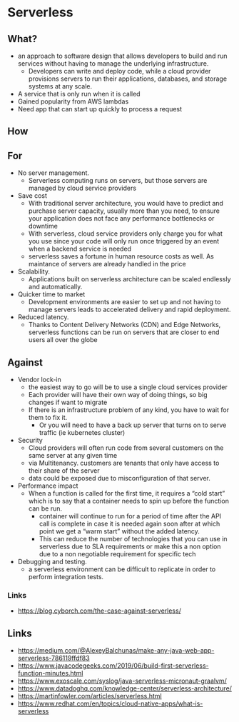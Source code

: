 # Serverless

## What?

- an approach to software design that allows developers to build and run services without having to manage the underlying infrastructure.
  - Developers can write and deploy code, while a cloud provider provisions servers to run their applications, databases, and storage systems at any scale.
- A service that is only run when it is called
- Gained popularity from AWS lambdas
- Need app that can start up quickly to process a request

## How

## For

- No server management.
  - Serverless computing runs on servers, but those servers are managed by cloud service providers
- Save cost
  - With traditional server architecture, you would have to predict and purchase server capacity, usually more than you need, to ensure your application does not face any performance bottlenecks or downtime
  - With serverless, cloud service providers only charge you for what you use since your code will only run once triggered by an event when a backend service is needed
  - serverless saves a fortune in human resource costs as well. As maintance of servers are already handled in the price
- Scalability.
  - Applications built on serverless architecture can be scaled endlessly and automatically.
- Quicker time to market
  - Development environments are easier to set up and not having to manage servers leads to accelerated delivery and rapid deployment.
- Reduced latency.
  - Thanks to Content Delivery Networks (CDN) and Edge Networks, serverless functions can be run on servers that are closer to end users all over the globe

## Against

- Vendor lock-in
  -  the easiest way to go will be to use a single cloud services provider
  - Each provider will have their own way of doing things, so big changes if want to migrate
  - If there is an infrastructure problem of any kind, you have to wait for them to fix it.
    - Or you will need to have a back up server that turns on to serve traffic (ie kubernetes cluster)
- Security
  - Cloud providers will often run code from several customers on the same server at any given time
   - via Multitenancy. customers are tenants that only have access to their share of the server  
   -  data could be exposed due to misconfiguration of that server.
- Performance impact
  - When a function is called for the first time, it requires a “cold start” which is to say that a container needs to spin up before the function can be run.
    - container will continue to run for a period of time after the API call is complete in case it is needed again soon after at which point we get a “warm start” without the added latency.
    - This can reduce the number of technologies that you can use in serverless due to SLA requirements or make this a non option due to a non negotiable requirement for specific tech
- Debugging and testing.
    - a serverless environment can be difficult to replicate in order to perform integration tests. 
### Links
- https://blog.cyborch.com/the-case-against-serverless/

## Links

- https://medium.com/@AlexeyBalchunas/make-any-java-web-app-serverless-786119ffdf83
- https://www.javacodegeeks.com/2019/06/build-first-serverless-function-minutes.html
- https://www.exoscale.com/syslog/java-serverless-micronaut-graalvm/
- https://www.datadoghq.com/knowledge-center/serverless-architecture/
- https://martinfowler.com/articles/serverless.html
- https://www.redhat.com/en/topics/cloud-native-apps/what-is-serverless
